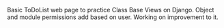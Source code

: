 Basic ToDoList web page to practice Class Base Views on Django.
Object and module permissions add based on user.
Working on improvement to it.

